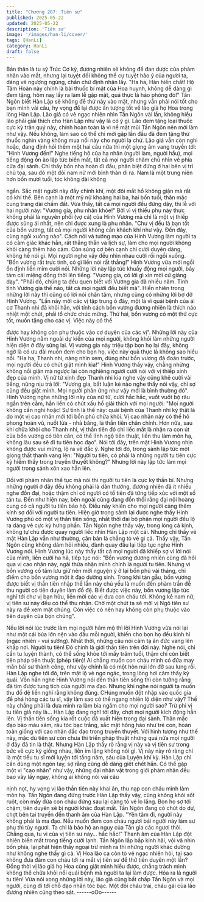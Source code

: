 ```yaml
---
title: "Chương 287: Tiên sư"
published: 2025-05-22
updated: 2025-05-22
description: 'Tiên sư'
image: '/images/han-li/cover/'
tags: [HanLi]
category: HanLi
draft: false
---
```


Bản thân là tu sỹ Trúc Cơ kỳ, đương nhiên sẽ không để đan dược
của phàm nhân vào mắt, nhưng lại tuyệt đối không thể cự tuyệt
hảo ý của người ta, dáng vẻ ngượng ngùng, chần chừ định nhận
lấy.
"Ha ha, Hàn hiền chất! Hộ Tâm Hoàn này chính là bài thuốc bí
mật của Hoa huynh, không dễ dàng gì đem tặng, hôm nay lấy ra
làm lễ gặp mặt, quả thực là hào phóng đó!" Tần Ngôn biết Hàn
Lập sẽ không để thứ này vào mặt, nhưng vẫn phải nói tốt cho bạn
mình vài câu, hy vọng để lại được ấn tượng tốt về lão giả họ Hoa
trong lòng Hàn Lập.
Lão giả có vẻ ngạc nhiên nhìn Tần Ngôn vài lần, không hiểu lão
phải giải thích cho Hàn Lập như vậy là có ý gì.
Lão đem tặng loại thuốc cực kỳ trân quý này, chính hoàn toàn là
vì nể mặt mũi Tần Ngôn nên mới làm như vậy. Nếu không, làm
sao có thể chỉ mới gặp lần đầu đã đem tặng thứ thuốc nghìn vàng
không mua nổi này cho người lạ chứ.
Lão giả vẫn còn nghi hoặc, đang định hỏi thêm một hai câu nữa
thì một giọng âm vang truyền tới:
"Hinh Vương đến!"
Nghe tiếng hô của hạ nhân (người làm, người hầu), mọi tiếng
động ồn ào lập tức biến mất, tất cả mọi người chăm chú nhìn về
phía cửa đại sảnh.
Chỉ thấy bốn nha hoàn đi đầu, phân biệt đứng ở hai bên vị trí chủ
tọa, sau đó một đôi nam nữ mới bình thản đi ra.
Nam là một trung niên hơn bốn mươi tuổi, tóc không dài không

ngắn. Sắc mặt người này đầy chính khí, một đôi mắt hổ không
giận mà rất có khí thế. Bên cạnh là một mỹ nữ khoảng hai ba, hai
bốn tuổi, thân mặc cung trang dài chấm đất.
Vừa thấy, tất cả mọi người đều đứng dậy, thi lễ với hai người này:
"Vương gia, phu nhân khỏe!"
Bởi vì vị thiếu phụ này thực không phải là nguyên phối (vợ cả)
của Hinh Vương mà chỉ là một vị thiếp được sủng ái nhất, nên chỉ
được xưng là phu nhân.
"Chư vị đều là bạn tốt của bổn vương, tất cả mọi người không cần
khách khí như vậy. Đến đây, cùng ngồi xuống nào".
Cách nói và tướng mạo của Hinh Vương làm người ta có cảm
giác khác hẳn, rất thẳng thắn và lịch sự, làm cho mọi người không
khỏi càng thêm hảo cảm. Còn sủng cơ bên cạnh chỉ cười duyên
dáng, không hề nói gì.
Mọi người nghe vậy đều nhìn nhau cười rồi ngồi xuống.
"Bổn vương rất trực tính, có gì liền nói rất thẳng!" Hinh Vương
vừa mới ngồi ổn định liền mỉm cười nói.
Những lời này lập tức khuấy động mọi người, bảy tám cái miệng
đồng thời lên tiếng.
"Vương gia, có lời gì xin mời cứ giảng dạy".
"Phải đó, chúng ta đều quen biết với Vương gia đã nhiều năm.
Tính tình Vương gia thế nào, tất cả mọi người đều biết mà".
Hiển nhiên trong những lời này thì cũng có lời nói chân tâm,
nhưng cũng có những lời bợ đỡ Hinh Vương.
"Lần này mời các vị tập trung ỏ đây, một là vì quái bệnh của ái cơ
Thanh nhi đã khỏi hẳn, với tính cách bổn vương đương nhiên là
thích náo nhiệt một chút, phải tổ chức chúc mừng. Thứ hai, bổn
vương có một thứ cực tốt, muốn tặng cho các vị. Việc này có thể

được hay không còn phụ thuộc vào cơ duyên của các vị".
Những lời này của Hinh Vương nằm ngoài dự kiến của mọi
người, không khỏi làm những người hiện diện ở đây sững lại.
Vị vương gia này triệu tập bọn họ lại đây, không ngờ là có ưu đãi
muốn đem cho bọn họ, việc này quả thực là không sao hiểu nổi.
"Ha ha, Thanh nhi, nàng nhìn xem, đúng như bổn vương đã đoán
trước, mọi người đều có chút giật mình kìa!" Hinh Vương thấy vậy,
chẳng những không nổi giận mà ngược lại còn nghiêng người
cười nói với vị thiếp xinh đẹp của mình.
Vị nữ tử xinh đẹp Thanh nhi kia nghe vậy cũng khẽ cười vài tiếng,
nũng nịu trả lời:
"Vương gia, bất luận kẻ nào nghe thấy nói vậy, chỉ sợ cũng đều
giật mình. Mọi người phản ứng như vậy mới là bình thường đó".
Hinh Vương nghe những lời này của nữ tử, cười hắc hắc, vuốt
vuốt bộ râu ngắn trên cằm, hắn liền có chút xấu hổ giải thích với
mọi người:
"Mọi người không cần nghi hoặc! Sự tình là thế này: quái bệnh
của Thanh nhi kỳ thật là do một vị cao nhân mới tới bổn phủ chữa
khỏi. Vị cao nhân này có thể hô phong hoán vũ, nuốt lửa - nhả
băng, là thần tiên chân chính. Hơn nữa, sau khi chữa khỏi cho
Thanh nhi, vị thần tiên đó chỉ liếc mắt là nhận ra con út của bổn
vương có tiên căn, có thể lĩnh ngộ tiên thuật, liền thu làm môn hạ,
không lâu sau sẽ đi tu tiên học đạo".
Nói tới đây, trên mặt Hinh Vương nhịn không được vui mừng, lộ
ra vẻ đắc ý.
Nghe tới đó, trong sảnh lập tức một giọng thất thanh vang lên:
"Người tu tiên, có phải là những người tu tiên cực kỳ hiếm thấy
trong truyền thuyết không?"
Nhưng lời này lập tức làm mọi người trong sảnh xôn xao hẳn lên.

Đối với phàm nhân thế tục mà nói thì người tu tiên là cực kỳ thần
bí. Nhưng những người ở đây đều không phải là dân thường,
đương nhiên đã ít nhiều nghe đồn đại, hoặc thậm chí có người có
tổ tiên đã từng tiếp xúc với một số tán tu.
Đến như hiện nay, bên ngoài cũng đang đồn thổi rằng đại nội
hoàng cung có cả người tu tiên bảo hộ.
Điều này khiến cho mọi người càng thêm kính sợ đối với người tu
tiên.
HIện giờ trong sảnh lại được nghe thấy Hinh Vương phủ có một vị
thần tiên sống, nhất thời đại bộ phận mọi người đều lộ ra dáng vẻ
cực kỳ hưng phấn.
Tần Ngôn nghe thấy vậy, trong lòng cả kinh, không tự chủ được
quay người liếc nhìn Hàn Lập một cái.
Nhưng chỉ thấy vẻ mặt Hàn Lập vẫn như thường, căn bản là
chẳng tỏ vẻ gì cả.
Thấy vậy, Tần Ngôn cũng không dám hỏi nhiều, đành quay đầu
lại tiếp tục nghe Hinh Vương nói.
Hinh Vương lúc này thấy tất cả mọi người đã khiếp sợ vì lời nói
của mình, liền cười ha hả, tiếp tục nói:
"Bổn vương đương nhiên cũng đã hỏi qua vị cao nhân này, ngài
thừa nhận mình chính là người tu tiên. Nhưng vì bổn vương cố
tâm lưu giữ nên mời nguyện ý ở lại bổn phủ vài tháng, chỉ điểm
cho bổn vương một ít đạo dưỡng sinh. Trong khi tán gẫu, bổn
vương được biết vị thần tiên nhập thế lần này chủ yếu là muốn
đến phàm trần để thu người có tiên duyên làm đồ đệ. Biết được
việc này, bổn vương lập tức nghĩ tới chư vị bạn hữu, liền mời các
vị đưa con cháu tới. Không kể nam nữ, vị tiên sư này đều có thể
thu nhận. Chờ một chút ta sẽ mời vị Ngô tiên sư này ra để xem
mặt chúng. Còn việc có nên hay không còn phụ thuộc vào tiên
duyên của bọn chúng".

Nếu lời nói lúc trước làm mọi người hâm mộ thì lời Hinh Vương
vừa nói lại như một cái búa lớn nện vào đầu mỗi người, khiến cho
bọn họ đều kinh hỉ (ngạc nhiên - vui sướng). Nhất thời, những
câu nói cảm tạ ân đức vang lên khắp nơi.
Người tu tiên! Đó chính là giới thần tiên trên đời này. Nghe nói,
chỉ cần tu luyện thành, có thể sống khỏe tới mấy trăm tuổi, thậm
chí còn biết tiên pháp tiên thuật (phép tiên)! Ai chẳng muốn con
cháu mình có đứa may mắn bái sư thành công, như vậy chính là
có một hòn núi lớn đỡ sau lưng rồi.
Hàn Lập nghe tới đó, trên mặt lộ vẻ ngơ ngác, trong lòng hơi cảm
thấy kỳ quái.
Vốn hắn nghe Hinh Vương nói đến thần tiên sống thì còn tưởng
rằng đã tìm được tung tích của người ma đạo.
Nhưng khi nghe nói người ta muốn thu đồ đệ liền nghĩ rằng không
đúng. CHúng muốn đột nhập vào quốc gia để phá hỏng các tu sĩ,
vậy làm sao có thể ngang nhiên lộ diện như vậy? Thế này chẳng
phải là đưa mình ra làm bia ngắm cho mọi người sao? Trừ phi vị
tu tiên giả này là…
Hàn Lập đang nghĩ tới đây, chợt mọi người kích động hẳn lên. Vị
thần tiên sống kia rốt cuộc đã xuất hiện trong đại sảnh.
Thân mặc đạo bào màu xám, râu tóc bạc trắng, sắc mặt hồng hào
như trẻ con, hoàn toàn giống với cao nhân đắc đạo trong truyền
thuyết. Với hình tượng như thế này, mặc dù tiên sư còn chưa thi
triển pháp thuật nhưng quá nửa mọi người ở đây đã tin là thật.
Nhưng Hàn Lập thấy rõ rằng vị này và vị tiên sư trong bức vẽ cực
kỳ giống nhau, liền im lặng không nói gì.
Vị này này rõ ràng chỉ là một tiểu tu sĩ mới luyện tới tầng năm,
sáu của Luyện khí kỳ. Hàn Lập chỉ cần dùng một ngón tay, sợ
rằng cũng dễ dàng giết chết hắn.
Có thể gặp một vị "cao nhân" như vậy, những đại nhân vật trong
giới phàm nhân đều bao vây lấy ngay, không ai không nói vài câu

nịnh nọt, hy vọng vị lão thần tiên này khai ân, thu nạp con cháu
mình làm môn hạ.
Tần Ngôn đang đứng trước Hàn Lập thấy vậy, cũng không khỏi
sốt ruột, còn mấy đứa con cháu đứng sau lại càng tỏ vẻ lo lắng.
Bọn họ sợ tới chậm, tiên duyên sẽ bị người khác đoạt mất.
Tần Ngôn đang có chút do dự, chợt bên tai truyền đến thanh âm
của Hàn Lập.
"Yên tâm đi, người này không phải là ma đạo. Nếu muốn đem con
cháu ngươi bái người này làm sư phụ thì tùy ngươi. Ta chỉ là bảo
hộ an nguy của Tần gia các ngươi thôi. Chẳng qua, tu vi của vị
tiên sư này… hắc hắc!"
Thanh âm của Hàn Lập đột nhiên biến mất trong tiếng cười lạnh.
Tần Ngôn lắp bắp kinh hãi, vội vã nhìn bốn phía, lại phát hiện thấy
ngoại trừ mình ra thì những người khác dường như không nghe
thấy gì cả. Vị Hoa lão ca còn tỏ vẻ ngạc nhiên hỏi, tại sao không
đưa đám con cháu tới ra mắt vị tiên sư để thử tiên duyên một
lần?
Đồng thời vị lão giả họ Hoa cũng giật mình hiểu được, chẳng
trách mình không thể chữa khỏi nổi quái bệnh mà người ta lại làm
được. Hóa ra là người tu tiên!
Vừa nói xong những lời này, lão giả cũng bất chấp Tần Ngôn và
mọi người, cùng đi tới chỗ đạo nhân tóc bạc. Một đôi cháu trai,
cháu gái của lão đương nhiên cũng theo sát.
------oOo------
